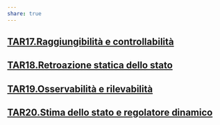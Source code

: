 ```yaml
---  
share: true  
---  
```

## [TAR17.Raggiungibilità e controllabilità](./TAR17.Raggiungibilit%C3%A0%20e%20controllabilit%C3%A0.md)  
## [TAR18.Retroazione statica dello stato](./TAR18.Retroazione%20statica%20dello%20stato.md)  
## [TAR19.Osservabilità e rilevabilità](./TAR19.Osservabilit%C3%A0%20e%20rilevabilit%C3%A0.md)  
## [TAR20.Stima dello stato e regolatore dinamico](./TAR20.Stima%20dello%20stato%20e%20regolatore%20dinamico.md)  
